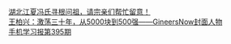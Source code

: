   
[湖北江夏冯氏寻根问祖，请宗亲们帮忙留意！](http://www.dianyue.me/archives/507/1f1qqo0r69ab6gy2/)  
[王柏兴：激荡三十年，从5000块到500强——GineersNow封面人物](http://www.dianyue.me/archives/914/jkx900ar6lcs1mkm/)  
[手机学习报第395期](http://www.dianyue.me/archives/706/8a38ovcvxbxwhjkc/)